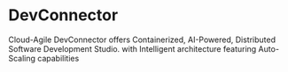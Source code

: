 # DevConnector
Cloud-Agile DevConnector offers Containerized, AI-Powered, Distributed Software Development Studio. with Intelligent architecture featuring Auto-Scaling capabilities
